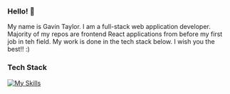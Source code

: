 ### Hello! 👋

My name is Gavin Taylor. I am a full-stack web application developer. Majority of my repos are frontend React applications from before my first job in teh field. My work is done in the tech stack below.
I wish you the best!! :)

### Tech Stack

[![My Skills](https://skillicons.dev/icons?i=html,bootstrap,js,jquery,php,git,vscode)](https://skillicons.dev)
